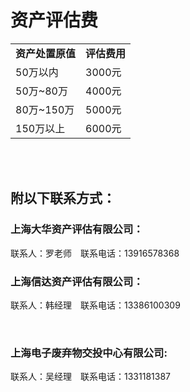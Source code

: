 # 资产评估费

<table>
      <tr><td><strong>资产处置原值</strong></td><td><strong>评估费用</strong></td></tr>
      <tr><td>50万以内</td><td>3000元</td></tr>
      <tr><td>50万~80万</td><td>4000元</td></tr>
      <tr><td>80万~150万</td><td>5000元</td></tr>
      <tr><td>150万以上</td><td>6000元</td></tr>
</table>

<br/>
<br/>

## 附以下联系方式：
### 上海大华资产评估有限公司：

联系人：罗老师　联系电话：13916578368

### 上海信达资产评估有限公司：

联系人：韩经理　联系电话：13386100309

<br/>

### 上海电子废弃物交投中心有限公司:

联系人：吴经理　联系电话：1331181387
